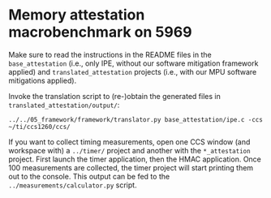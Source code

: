 # Memory attestation macrobenchmark on 5969

Make sure to read the instructions in the README files in the `base_attestation` (i.e., only IPE, without our software mitigation framework applied) and `translated_attestation` projects (i.e., with our MPU software mitigations applied).

Invoke the translation script to (re-)obtain the generated files in `translated_attestation/output/`:

```shell
../../05_framework/framework/translator.py base_attestation/ipe.c -ccs ~/ti/ccs1260/ccs/
```

If you want to collect timing measurements, open one CCS window (and workspace with) a `../timer/` project and another with the `*_attestation` project.
First launch the timer application, then the HMAC application.
Once 100 measurements are collected, the timer project will start printing them out to the console.
This output can be fed to the `../measurements/calculator.py` script.
